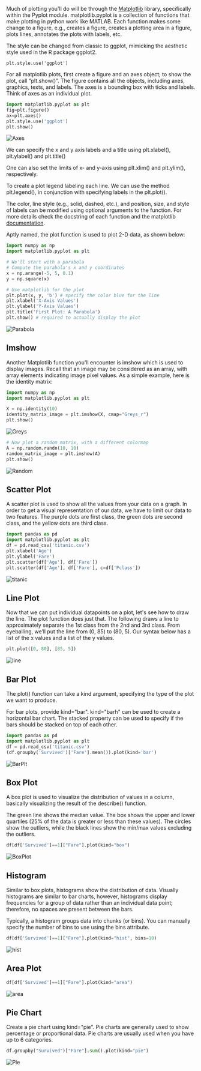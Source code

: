 Much of plotting you'll do will be through the [Matplotlib](https://matplotlib.org/) library, specifically within the Pyplot module. matplotlib.pyplot is a collection of functions that make plotting in python work like MATLAB. Each function makes some change to a figure, e.g., creates a figure, creates a plotting area in a figure, plots lines, annotates the plots with labels, etc.

The style can be changed from classic to ggplot, mimicking the aesthetic style used in the R package ggplot2.

`plt.style.use('ggplot')`

For all matplotlib plots, first create a figure and an axes object; to show the plot, call “plt.show()”. The figure contains all the objects, including axes, graphics, texts, and labels. The axes is a bounding box with ticks and labels. Think of axes as an individual plot.

``` py
import matplotlib.pyplot as plt
fig=plt.figure()
ax=plt.axes()
plt.style.use('ggplot')
plt.show()

```
![Axes](../ML/Images/axes.png)

We can specify the x and y axis labels and a title using plt.xlabel(), plt.ylabel() and plt.title()

One can also set the limits of x- and y-axis using plt.xlim() and plt.ylim(), respectively.

To create a plot legend labeling each line. We can use the method plt.legend(), in conjunction with specifying labels in the plt.plot().

The color, line style (e.g., solid, dashed, etc.), and position, size, and style of labels can be modified using optional arguments to the function. For more details check the docstring of each function and the matplotlib [documentation](https://matplotlib.org/3.1.3/tutorials/index.html#colors).

Aptly named, the plot function is used to plot 2-D data, as shown below:

``` py
import numpy as np
import matplotlib.pyplot as plt

# We'll start with a parabola
# Compute the parabola's x and y coordinates
x = np.arange(-5, 5, 0.1)
y = np.square(x)

# Use matplotlib for the plot
plt.plot(x, y, 'b') # specify the color blue for the line
plt.xlabel('X-Axis Values')
plt.ylabel('Y-Axis Values')
plt.title('First Plot: A Parabola')
plt.show() # required to actually display the plot
```
![Parabola](./Images/parabola.png)

## Imshow

Another Matplotlib function you'll encounter is imshow which is used to display images. Recall that an image may be considered as an array, with array elements indicating image pixel values. As a simple example, here is the identity matrix:

``` py
import numpy as np
import matplotlib.pyplot as plt

X = np.identity(10)
identity_matrix_image = plt.imshow(X, cmap="Greys_r")
plt.show()
```

![Greys](./Images/greys.png)


``` py
# Now plot a random matrix, with a different colormap
A = np.random.randn(10, 10)
random_matrix_image = plt.imshow(A)
plt.show()
```

![Random](./Images/random.png)

## Scatter Plot

A scatter plot is used to show all the values from your data on a graph. In order to get a visual representation of our data, we have to limit our data to two features. The purple dots are first class, the green dots are second class, and the yellow dots are third class.

``` py
import pandas as pd 
import matplotlib.pyplot as plt
df = pd.read_csv('titanic.csv')
plt.xlabel('Age')
plt.ylabel('Fare')
plt.scatter(df['Age'], df['Fare'])
plt.scatter(df['Age'], df['Fare'], c=df['Pclass'])
```

![titanic](./Images/titanic.png)

## Line Plot

Now that we can put individual datapoints on a plot, let's see how to draw the line. The plot function does just that. The following draws a line to approximately separate the 1st class from the 2nd and 3rd class. From eyeballing, we’ll put the line from (0, 85) to (80, 5). Our syntax below has a list of the x values and a list of the y values.

``` py
plt.plot([0, 80], [85, 5])
```

![line](./Images/line.png)

## Bar Plot

The plot() function can take a kind argument, specifying the type of the plot we want to produce.

For bar plots, provide kind="bar". kind="barh" can be used to create a horizontal bar chart. The stacked property can be used to specify if the bars should be stacked on top of each other.

``` py
import pandas as pd 
import matplotlib.pyplot as plt
df = pd.read_csv('titanic.csv')
(df.groupby('Survived')['Fare'].mean()).plot(kind='bar')
```

![BarPlt](./Images/bar.png)

## Box Plot

A box plot is used to visualize the distribution of values in a column, basically visualizing the result of the describe() function.

The green line shows the median value. The box shows the upper and lower quartiles (25% of the data is greater or less than these values). The circles show the outliers, while the black lines show the min/max values excluding the outliers.

``` py
df[df['Survived']==1]["Fare"].plot(kind="box")
```

![BoxPlot](./Images/boxplot.png)

## Histogram

Similar to box plots, histograms show the distribution of data. Visually histograms are similar to bar charts, however, histograms display frequencies for a group of data rather than an individual data point; therefore, no spaces are present between the bars.

Typically, a histogram groups data into chunks (or bins). You can manually specify the number of bins to use using the bins attribute.

``` py
df[df['Survived']==1]["Fare"].plot(kind="hist", bins=10)
```

![hist](./Images/hist.png)

## Area Plot

``` py
df[df['Survived']==1]["Fare"].plot(kind="area")
```

![area](./Images/area.png)

## Pie Chart

Create a pie chart using kind="pie". Pie charts are generally used to show percentage or proportional data. Pie charts are usually used when you have up to 6 categories.

``` py
df.groupby("Survived")["Fare"].sum().plot(kind="pie")
```

![Pie](./Images/pie.png)